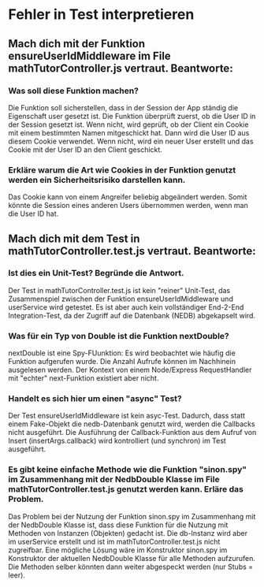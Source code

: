 # Fehler in Test interpretieren
## Mach dich mit der Funktion ensureUserIdMiddleware im File mathTutorController.js vertraut. Beantworte:
### Was soll diese Funktion machen?
Die Funktion soll sicherstellen, dass in der Session der App ständig die Eigenschaft user gesetzt ist. Die Funktion überprüft zuerst, ob die User ID in der Session gesetzt ist. Wenn nicht, wird geprüft, ob der Client ein Cookie mit einem bestimmten Namen mitgeschickt hat. Dann wird die User ID aus diesem Cookie verwendet. Wenn nicht, wird ein neuer User erstellt und das Cookie mit der User ID an den Client geschickt.
### Erkläre warum die Art wie Cookies in der Funktion genutzt werden ein Sicherheitsrisiko darstellen kann.
Das Cookie kann von einem Angreifer beliebig abgeändert werden. Somit könnte die Session eines anderen Users übernommen werden, wenn man die User ID hat.
## Mach dich mit dem Test in mathTutorController.test.js vertraut. Beantworte:
### Ist dies ein Unit-Test? Begründe die Antwort.
Der Test in mathTutorController.test.js ist kein "reiner" Unit-Test, das Zusammenspiel zwischen der Funktion ensureUserIdMiddleware und userService wird getestet. Es ist aber auch kein vollständiger End-2-End Integration-Test, da der Zugriff auf die Datenbank (NEDB) abgekapselt wird.
### Was für ein Typ von Double ist die Funktion nextDouble?
nextDouble ist eine Spy-FUunktion: Es wird beobachtet wie häufig die Funktion aufgerufen wurde. Die Anzahl Aufrufe können im Nachhinein ausgelesen werden. Der Kontext von einem Node/Express RequestHandler mit "echter" next-Funktion existiert aber nicht.
### Handelt es sich hier um einen "async" Test?
Der Test ensureUserIdMiddleware ist kein asyc-Test. Dadurch, dass statt einem Fake-Objekt die nedb-Datenbank genutzt wird, werden die Callbacks nicht ausgeführt. Die Ausführung der Callback-Funktion aus dem Aufruf von Insert (insertArgs.callback) wird kontrolliert (und synchron) im Test ausgeführt.
### Es gibt keine einfache Methode wie die Funktion "sinon.spy" im Zusammenhang mit der NedbDouble Klasse im File mathTutorController.test.js genutzt werden kann. Erläre das Problem.
Das Problem bei der Nutzung der Funktion sinon.spy im Zusammenhang mit der NedbDouble Klasse ist, dass diese Funktion für die Nutzung mit Methoden von Instanzen (Objekten) gedacht ist. Die db-Instanz wird aber im userService erstellt und ist im mathTutorController.test.js nicht zugreifbar. Eine mögliche Lösung wäre im Konstruktor sinon.spy im Konstruktor der aktuellen NedbDouble Klasse für alle Methoden aufzurufen. Die Methoden selber könnten dann weiter abgespeckt werden (nur Stubs = leer).